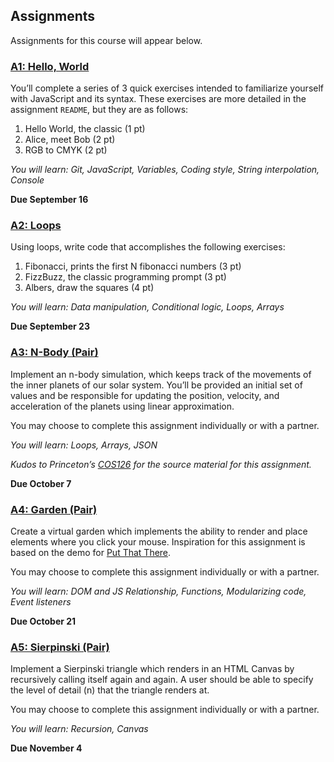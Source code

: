 ## Assignments

Assignments for this course will appear below.

### [A1: Hello, World](https://classroom.github.com/a/m5UirBvV)

You’ll complete a series of 3 quick exercises intended to familiarize yourself with JavaScript and its syntax. These exercises are more detailed in the assignment `README`, but they are as follows:

1. Hello World, the classic (1 pt)
2. Alice, meet Bob (2 pt)
3. RGB to CMYK (2 pt)

_You will learn: Git, JavaScript, Variables, Coding style, String interpolation, Console_

**Due September 16**

### [A2: Loops](https://classroom.github.com/a/FoLEQ_Mj)

Using loops, write code that accomplishes the following exercises:

1. Fibonacci, prints the first N fibonacci numbers (3 pt)
2. FizzBuzz, the classic programming prompt (3 pt)
3. Albers, draw the squares (4 pt)

_You will learn: Data manipulation, Conditional logic, Loops, Arrays_

**Due September 23**

### [A3: N-Body (Pair)](https://classroom.github.com/a/rGdhjGdu)

Implement an n-body simulation, which keeps track of the movements of the inner planets of our solar system. You’ll be provided an initial set of values and be responsible for updating the position, velocity, and acceleration of the planets using linear approximation.

You may choose to complete this assignment individually or with a partner.

_You will learn: Loops, Arrays, JSON_

_Kudos to Princeton’s [COS126](https://www.cs.princeton.edu/courses/archive/fall19/cos126/assignments/nbody/) for the source material for this assignment._

**Due October 7**

### [A4: Garden (Pair)](https://classroom.github.com/a/UTWbJCQ_)

Create a virtual garden which implements the ability to render and place elements where you click your mouse. Inspiration for this assignment is based on the demo for [Put That There](https://www.youtube.com/watch?v=RyBEUyEtxQo).

You may choose to complete this assignment individually or with a partner.

_You will learn: DOM and JS Relationship, Functions, Modularizing code, Event listeners_

**Due October 21**

### [A5: Sierpinski (Pair)](https://classroom.github.com/a/VtjhbDc0)

Implement a Sierpinski triangle which renders in an HTML Canvas by recursively calling itself again and again. A user should be able to specify the level of detail (n) that the triangle renders at.

You may choose to complete this assignment individually or with a partner.

_You will learn: Recursion, Canvas_

**Due November 4**